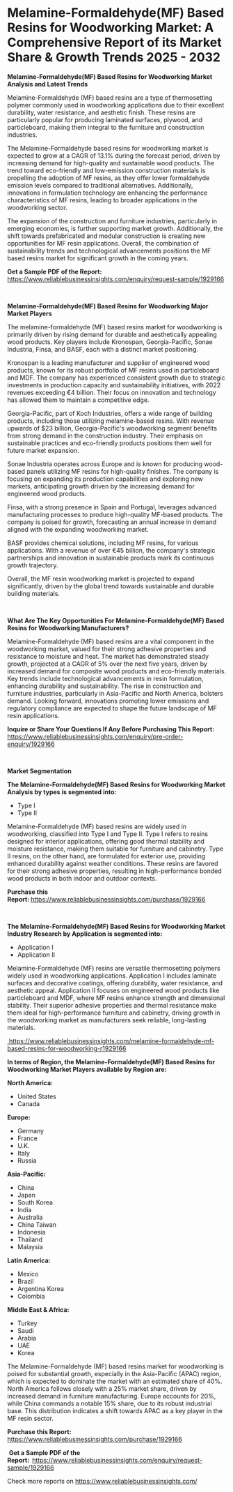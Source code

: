 <p><h1>Melamine-Formaldehyde(MF) Based Resins for Woodworking Market: A Comprehensive Report of its Market Share & Growth Trends 2025 - 2032</h1></p><p><strong>Melamine-Formaldehyde(MF) Based Resins for Woodworking Market Analysis and Latest Trends</strong></p>
<p><p>Melamine-Formaldehyde (MF) based resins are a type of thermosetting polymer commonly used in woodworking applications due to their excellent durability, water resistance, and aesthetic finish. These resins are particularly popular for producing laminated surfaces, plywood, and particleboard, making them integral to the furniture and construction industries.</p><p>The Melamine-Formaldehyde based resins for woodworking market is expected to grow at a CAGR of 13.1% during the forecast period, driven by increasing demand for high-quality and sustainable wood products. The trend toward eco-friendly and low-emission construction materials is propelling the adoption of MF resins, as they offer lower formaldehyde emission levels compared to traditional alternatives. Additionally, innovations in formulation technology are enhancing the performance characteristics of MF resins, leading to broader applications in the woodworking sector.</p><p>The expansion of the construction and furniture industries, particularly in emerging economies, is further supporting market growth. Additionally, the shift towards prefabricated and modular construction is creating new opportunities for MF resin applications. Overall, the combination of sustainability trends and technological advancements positions the MF based resins market for significant growth in the coming years.</p></p>
<p><strong>Get a Sample PDF of the Report:&nbsp;</strong> <a href="https://www.reliablebusinessinsights.com/enquiry/request-sample/1929166?utm_campaign=3106&utm_medium=2&utm_source=Github&utm_content=ia&utm_term=29032025&utm_id=melamine-formaldehydemf-based-resins-for-woodworking">https://www.reliablebusinessinsights.com/enquiry/request-sample/1929166</a></p>
<p>&nbsp;</p>
<p><strong>Melamine-Formaldehyde(MF) Based Resins for Woodworking Major Market Players</strong></p>
<p><p>The melamine-formaldehyde (MF) based resins market for woodworking is primarily driven by rising demand for durable and aesthetically appealing wood products. Key players include Kronospan, Georgia-Pacific, Sonae Industria, Finsa, and BASF, each with a distinct market positioning.</p><p>Kronospan is a leading manufacturer and supplier of engineered wood products, known for its robust portfolio of MF resins used in particleboard and MDF. The company has experienced consistent growth due to strategic investments in production capacity and sustainability initiatives, with 2022 revenues exceeding €4 billion. Their focus on innovation and technology has allowed them to maintain a competitive edge.</p><p>Georgia-Pacific, part of Koch Industries, offers a wide range of building products, including those utilizing melamine-based resins. With revenue upwards of $23 billion, Georgia-Pacific's woodworking segment benefits from strong demand in the construction industry. Their emphasis on sustainable practices and eco-friendly products positions them well for future market expansion.</p><p>Sonae Industria operates across Europe and is known for producing wood-based panels utilizing MF resins for high-quality finishes. The company is focusing on expanding its production capabilities and exploring new markets, anticipating growth driven by the increasing demand for engineered wood products.</p><p>Finsa, with a strong presence in Spain and Portugal, leverages advanced manufacturing processes to produce high-quality MF-based products. The company is poised for growth, forecasting an annual increase in demand aligned with the expanding woodworking market.</p><p>BASF provides chemical solutions, including MF resins, for various applications. With a revenue of over €45 billion, the company's strategic partnerships and innovation in sustainable products mark its continuous growth trajectory.</p><p>Overall, the MF resin woodworking market is projected to expand significantly, driven by the global trend towards sustainable and durable building materials.</p></p>
<p>&nbsp;</p>
<p><strong>What Are The Key Opportunities For Melamine-Formaldehyde(MF) Based Resins for Woodworking Manufacturers?</strong></p>
<p><p>Melamine-Formaldehyde (MF) based resins are a vital component in the woodworking market, valued for their strong adhesive properties and resistance to moisture and heat. The market has demonstrated steady growth, projected at a CAGR of 5% over the next five years, driven by increased demand for composite wood products and eco-friendly materials. Key trends include technological advancements in resin formulation, enhancing durability and sustainability. The rise in construction and furniture industries, particularly in Asia-Pacific and North America, bolsters demand. Looking forward, innovations promoting lower emissions and regulatory compliance are expected to shape the future landscape of MF resin applications.</p></p>
<p><strong>Inquire or Share Your Questions If Any Before Purchasing This Report:</strong> <a href="https://www.reliablebusinessinsights.com/enquiry/pre-order-enquiry/1929166?utm_campaign=3106&utm_medium=2&utm_source=Github&utm_content=ia&utm_term=29032025&utm_id=melamine-formaldehydemf-based-resins-for-woodworking">https://www.reliablebusinessinsights.com/enquiry/pre-order-enquiry/1929166</a></p>
<p>&nbsp;</p>
<p><strong>Market Segmentation</strong></p>
<p><strong>The Melamine-Formaldehyde(MF) Based Resins for Woodworking Market Analysis by types is segmented into:</strong></p>
<p><ul><li>Type I</li><li>Type II</li></ul></p>
<p><p>Melamine-Formaldehyde (MF) based resins are widely used in woodworking, classified into Type I and Type II. Type I refers to resins designed for interior applications, offering good thermal stability and moisture resistance, making them suitable for furniture and cabinetry. Type II resins, on the other hand, are formulated for exterior use, providing enhanced durability against weather conditions. These resins are favored for their strong adhesive properties, resulting in high-performance bonded wood products in both indoor and outdoor contexts.</p></p>
<p><strong>Purchase this Report:&nbsp;</strong><a href="https://www.reliablebusinessinsights.com/purchase/1929166?utm_campaign=3106&utm_medium=2&utm_source=Github&utm_content=ia&utm_term=29032025&utm_id=melamine-formaldehydemf-based-resins-for-woodworking">https://www.reliablebusinessinsights.com/purchase/1929166</a></p>
<p>&nbsp;</p>
<p><strong>The Melamine-Formaldehyde(MF) Based Resins for Woodworking Market Industry Research by Application is segmented into:</strong></p>
<p><ul><li>Application I</li><li>Application II</li></ul></p>
<p><p>Melamine-Formaldehyde (MF) resins are versatile thermosetting polymers widely used in woodworking applications. Application I includes laminate surfaces and decorative coatings, offering durability, water resistance, and aesthetic appeal. Application II focuses on engineered wood products like particleboard and MDF, where MF resins enhance strength and dimensional stability. Their superior adhesive properties and thermal resistance make them ideal for high-performance furniture and cabinetry, driving growth in the woodworking market as manufacturers seek reliable, long-lasting materials.</p></p>
<p><a href="https://www.reliablebusinessinsights.com/melamine-formaldehyde-mf-based-resins-for-woodworking-r1929166?utm_campaign=3106&utm_medium=2&utm_source=Github&utm_content=ia&utm_term=29032025&utm_id=melamine-formaldehydemf-based-resins-for-woodworking">&nbsp;https://www.reliablebusinessinsights.com/melamine-formaldehyde-mf-based-resins-for-woodworking-r1929166</a></p>
<p><strong>In terms of Region, the Melamine-Formaldehyde(MF) Based Resins for Woodworking Market Players available by Region are:</strong></p>
<p>
    <p> <strong> North America: </strong>
        <ul>
            <li>United States</li>
            <li>Canada</li>
        </ul>
        </p> 
    <p> <strong> Europe: </strong>
        <ul>
            <li>Germany</li>
            <li>France</li>
            <li>U.K.</li>
            <li>Italy</li>
            <li>Russia</li>
        </ul>
        </p> 
    <p> <strong> Asia-Pacific: </strong>
        <ul>
            <li>China</li>
            <li>Japan</li>
            <li>South Korea</li>
            <li>India</li>
            <li>Australia</li>
            <li>China Taiwan</li>
            <li>Indonesia</li>
            <li>Thailand</li>
            <li>Malaysia</li>
        </ul>
        </p> 
    <p> <strong> Latin America: </strong>
        <ul>
            <li>Mexico</li>
            <li>Brazil</li>
            <li>Argentina Korea</li>
            <li>Colombia</li>
        </ul>
        </p> 
    <p> <strong> Middle East & Africa: </strong>
        <ul>
            <li>Turkey</li>
            <li>Saudi</li>
            <li>Arabia</li>
            <li>UAE</li>
            <li>Korea</li>
        </ul>
    </p>
    </p>
<p><p>The Melamine-Formaldehyde (MF) based resins market for woodworking is poised for substantial growth, especially in the Asia-Pacific (APAC) region, which is expected to dominate the market with an estimated share of 40%. North America follows closely with a 25% market share, driven by increased demand in furniture manufacturing. Europe accounts for 20%, while China commands a notable 15% share, due to its robust industrial base. This distribution indicates a shift towards APAC as a key player in the MF resin sector.</p></p>
<p><strong>Purchase this Report: </strong><a href="https://www.reliablebusinessinsights.com/purchase/1929166?utm_campaign=3106&utm_medium=2&utm_source=Github&utm_content=ia&utm_term=29032025&utm_id=melamine-formaldehydemf-based-resins-for-woodworking">https://www.reliablebusinessinsights.com/purchase/1929166</a></p>
<p>&nbsp;<strong>Get a Sample PDF of the Report:&nbsp;&nbsp;</strong><a href="https://www.reliablebusinessinsights.com/enquiry/request-sample/1929166?utm_campaign=3106&utm_medium=2&utm_source=Github&utm_content=ia&utm_term=29032025&utm_id=melamine-formaldehydemf-based-resins-for-woodworking">https://www.reliablebusinessinsights.com/enquiry/request-sample/1929166</a></p>
<p><strong></strong></p>
<p>Check more reports on <a href="https://www.reliablebusinessinsights.com/?utm_campaign=3106&utm_medium=2&utm_source=Github&utm_content=ia&utm_term=29032025&utm_id=melamine-formaldehydemf-based-resins-for-woodworking">https://www.reliablebusinessinsights.com/</a></p>